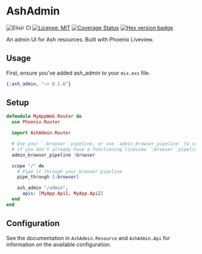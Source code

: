# AshAdmin

![Elixir CI](https://github.com/ash-project/ash_admin/workflows/Elixir%20CI/badge.svg)
[![License: MIT](https://img.shields.io/badge/License-MIT-yellow.svg)](https://opensource.org/licenses/MIT)
[![Coverage Status](https://coveralls.io/repos/github/ash-project/ash_admin/badge.svg?branch=master)](https://coveralls.io/github/ash-project/ash_admin?branch=master)
[![Hex version badge](https://img.shields.io/hexpm/v/ash_admin.svg)](https://hex.pm/packages/ash_admin)

An admin UI for Ash resources. Built with Phoenix Liveview.

## Usage

First, ensure you've added ash_admin to your `mix.exs` file.

```elixir
{:ash_admin, "~> 0.1.6"}
```

## Setup

```elixir
defmodule MyAppWeb.Router do
  use Phoenix.Router

  import AshAdmin.Router

  # Use your `:browser` pipeline, or use `admin_browser_pipeline` to create one. Only necessary
  # if you don't already have a functioning liveview `:browser` pipeline
  admin_browser_pipeline :browser

  scope "/" do
    # Pipe it through your browser pipeline
    pipe_through [:browser]

    ash_admin "/admin",
      apis: [MyApp.Api1, MyApp.Api2]
  end
end
```

## Configuration

See the documentation in `AshAdmin.Resource` and `AshAdmin.Api` for information on the available configuration.